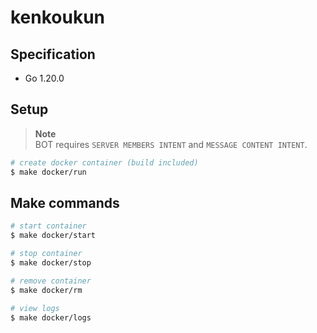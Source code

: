# kenkoukun

## Specification

- Go 1.20.0

## Setup

> **Note**  
> BOT requires `SERVER MEMBERS INTENT` and `MESSAGE CONTENT INTENT`.

```bash
# create docker container (build included)
$ make docker/run
```

## Make commands

```bash
# start container
$ make docker/start

# stop container
$ make docker/stop

# remove container
$ make docker/rm

# view logs
$ make docker/logs
```
